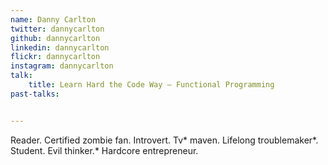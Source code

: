 ```yaml
---
name: Danny Carlton
twitter: dannycarlton
github: dannycarlton
linkedin: dannycarlton
flickr: dannycarlton
instagram: dannycarlton
talk:
    title: Learn Hard the Code Way – Functional Programming
past-talks:


---
```


Reader. Certified zombie fan. Introvert. Tv* maven. Lifelong troublemaker*. Student. Evil thinker.* Hardcore entrepreneur.